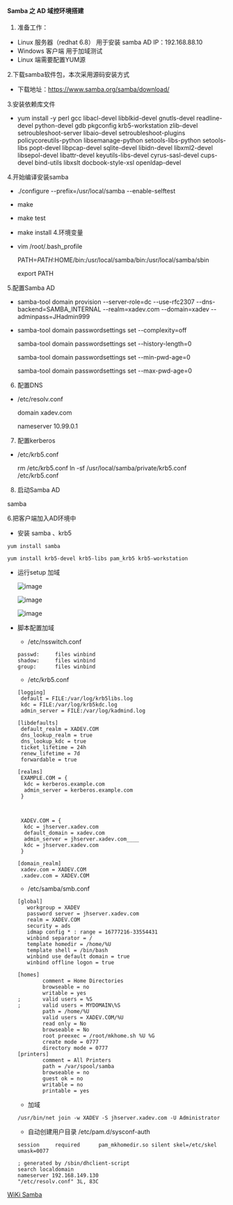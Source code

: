 #### Samba 之 AD 域控环境搭建

1. 准备工作：
  *  Linux 服务器（redhat 6.8） 用于安装 samba AD
  IP：192.168.88.10
  *  Windows 客户端 用于加域测试
  *  Linux 端需要配置YUM源

2.下载samba软件包，本次采用源码安装方式

  * 下载地址：https://www.samba.org/samba/download/
 
3.安装依赖库文件
* yum install -y perl gcc libacl-devel libblkid-devel gnutls-devel readline-devel python-devel gdb pkgconfig krb5-workstation zlib-devel setroubleshoot-server libaio-devel setroubleshoot-plugins policycoreutils-python libsemanage-python setools-libs-python setools-libs popt-devel libpcap-devel sqlite-devel libidn-devel libxml2-devel libsepol-devel libattr-devel keyutils-libs-devel cyrus-sasl-devel cups-devel bind-utils libxslt docbook-style-xsl openldap-devel


4.开始编译安装samba
* ./configure --prefix=/usr/local/samba  --enable-selftest

* make 
  
* make test
  
* make install
4.环境变量

* vim /root/.bash_profile 

	PATH=$PATH:$HOME/bin:/usr/local/samba/bin:/usr/local/samba/sbin

	export PATH
	
5.配置Samba AD

* samba-tool domain provision --server-role=dc --use-rfc2307 --dns-backend=SAMBA_INTERNAL --realm=xadev.com --domain=xadev --adminpass=JHadmin999 

* 
    samba-tool domain passwordsettings set --complexity=off

    samba-tool domain passwordsettings set --history-length=0
    
    samba-tool domain passwordsettings set --min-pwd-age=0
    
    samba-tool domain passwordsettings set --max-pwd-age=0 
        
6. 配置DNS

* /etc/resolv.conf
    
    domain xadev.com

    nameserver 10.99.0.1

7. 配置kerberos

* /etc/krb5.conf
    
    rm /etc/krb5.conf
    ln -sf /usr/local/samba/private/krb5.conf /etc/krb5.conf


8. 启动Samba AD

samba

6.把客户端加入AD环境中

 * 安装 samba 、krb5
 
```
yum install samba

yum install krb5-devel krb5-libs pam_krb5 krb5-workstation
```
 * 运行setup 加域
 
    ![image](https://mmbiz.qlogo.cn/mmbiz_jpg/4iaE7bB4HCjdXwqpgfoaBVGJVcU2aicOjGvGF0ZqvNGn1GrJwoTvS9mqPCCQn2fgSsrqKUQcTuIMgzXM3rgyyWicg/0?wx_fmt=jpeg)

    ![image](https://mmbiz.qlogo.cn/mmbiz_jpg/4iaE7bB4HCjdXwqpgfoaBVGJVcU2aicOjGgRX6jWxp66RoQTIwlYkjqiaeRTh6GL8CrBogSINTRWU7UIcJW2oR3Cg/0?wx_fmt=jpeg)
    
    ![image](https://mmbiz.qlogo.cn/mmbiz_jpg/4iaE7bB4HCjdXwqpgfoaBVGJVcU2aicOjGs4OBbSWNvx6hz9u9kATTUIW2scSE3mFicZkx4Zu8TEFEaZSria0icrZCg/0?wx_fmt=jpeg)


 * 脚本配置加域
    * /etc/nsswitch.conf
    ```
    passwd:     files winbind
    shadow:     files winbind
    group:      files winbind

    ```
    * /etc/krb5.conf
    ```
    [logging]
     default = FILE:/var/log/krb5libs.log
     kdc = FILE:/var/log/krb5kdc.log
     admin_server = FILE:/var/log/kadmind.log
    
    [libdefaults]
     default_realm = XADEV.COM
     dns_lookup_realm = true
     dns_lookup_kdc = true
     ticket_lifetime = 24h
     renew_lifetime = 7d
     forwardable = true
    
    [realms]
     EXAMPLE.COM = {
      kdc = kerberos.example.com
      admin_server = kerberos.example.com
     }
    
    
    
     XADEV.COM = {
      kdc = jhserver.xadev.com
      default_domain = xadev.com
      admin_server = jhserver.xadev.com____
      kdc = jhserver.xadev.com
     }
    
    [domain_realm]
     xadev.com = XADEV.COM
     .xadev.com = XADEV.COM

    ```
    * /etc/samba/smb.conf
    ```
    [global]
       workgroup = XADEV
       password server = jhserver.xadev.com
       realm = XADEV.COM
       security = ads
       idmap config * : range = 16777216-33554431
       winbind separator = /
       template homedir = /home/%U
       template shell = /bin/bash
       winbind use default domain = true
       winbind offline logon = true
    
    [homes]
            comment = Home Directories
            browseable = no
            writable = yes
    ;       valid users = %S
    ;       valid users = MYDOMAIN\%S
            path = /home/%U
            valid users = XADEV.COM/%U
            read only = No
            browseable = No
            root preexec = /root/mkhome.sh %U %G
            create mode = 0777
            directory mode = 0777
    [printers]
            comment = All Printers
            path = /var/spool/samba
            browseable = no
            guest ok = no
            writable = no
            printable = yes
    ```
    * 加域
    ```
    /usr/bin/net join -w XADEV -S jhserver.xadev.com -U Administrator
    ```
    * 自动创建用户目录 /etc/pam.d/sysconf-auth
    
    ```
    session     required      pam_mkhomedir.so silent skel=/etc/skel umask=0077
    ```
    
    ```
    ; generated by /sbin/dhclient-script
    search localdomain
    nameserver 192.168.149.130
    "/etc/resolv.conf" 3L, 83C                                                                                                                                
    ```
[WiKi Samba](https://wiki.samba.org/index.php/Setting_up_Samba_as_an_Active_Directory_Domain_Controller)

